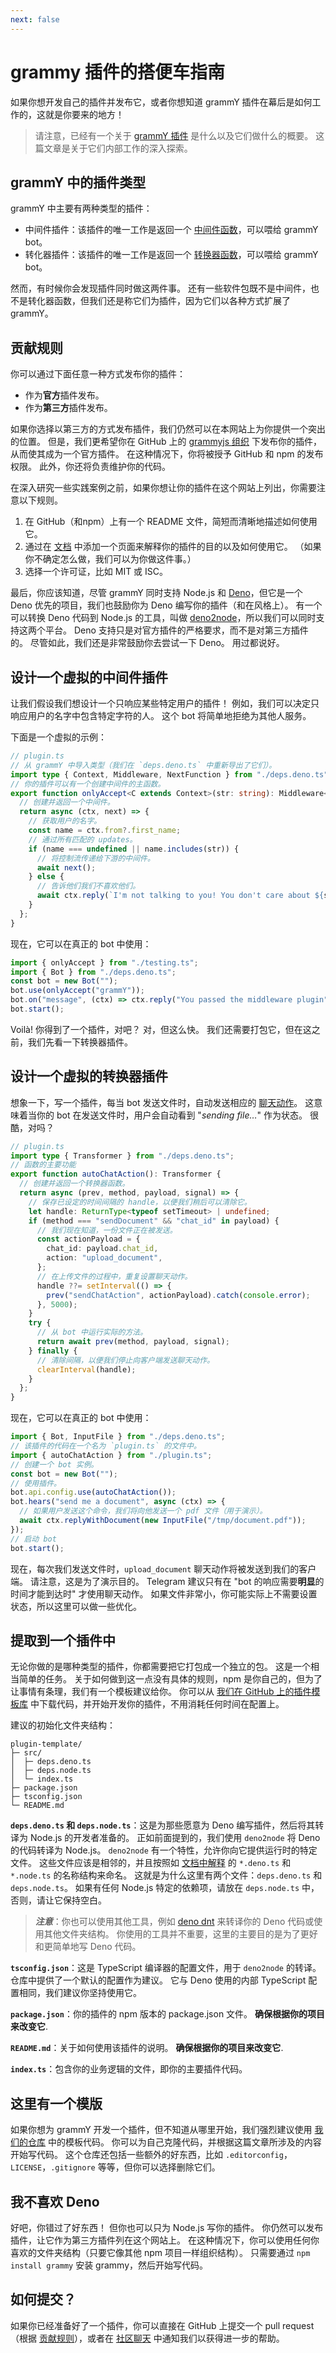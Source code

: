 ```yaml
---
next: false
---
```


# grammy 插件的搭便车指南

如果你想开发自己的插件并发布它，或者你想知道 grammY 插件在幕后是如何工作的，这就是你要来的地方！

> 请注意，已经有一个关于 [grammY 插件](./) 是什么以及它们做什么的概要。
> 这篇文章是关于它们内部工作的深入探索。

## grammY 中的插件类型

grammY 中主要有两种类型的插件：

- 中间件插件：该插件的唯一工作是返回一个 [中间件函数](../guide/middleware)，可以喂给 grammY bot。
- 转化器插件：该插件的唯一工作是返回一个 [转换器函数](../advanced/transformers)，可以喂给 grammY bot。

然而，有时候你会发现插件同时做这两件事。
还有一些软件包既不是中间件，也不是转化器函数，但我们还是称它们为插件，因为它们以各种方式扩展了 grammY。

## 贡献规则

你可以通过下面任意一种方式发布你的插件：

- 作为**官方**插件发布。
- 作为**第三方**插件发布。

如果你选择以第三方的方式发布插件，我们仍然可以在本网站上为你提供一个突出的位置。
但是，我们更希望你在 GitHub 上的 [grammyjs 组织](https://github.com/grammyjs) 下发布你的插件，从而使其成为一个官方插件。
在这种情况下，你将被授予 GitHub 和 npm 的发布权限。
此外，你还将负责维护你的代码。

在深入研究一些实践案例之前，如果你想让你的插件在这个网站上列出，你需要注意以下规则。

1. 在 GitHub（和npm）上有一个 README 文件，简短而清晰地描述如何使用它。
2. 通过在 [文档](https://github.com/grammyjs/website) 中添加一个页面来解释你的插件的目的以及如何使用它。
   （如果你不确定怎么做，我们可以为你做这件事。）
3. 选择一个许可证，比如 MIT 或 ISC。

最后，你应该知道，尽管 grammY 同时支持 Node.js 和 [Deno](https://deno.land)，但它是一个 Deno 优先的项目，我们也鼓励你为 Deno 编写你的插件（和在风格上）。
有一个可以转换 Deno 代码到 Node.js 的工具，叫做 [deno2node](https://github.com/fromdeno/deno2node)，所以我们可以同时支持这两个平台。
Deno 支持只是对官方插件的严格要求，而不是对第三方插件的。
尽管如此，我们还是非常鼓励你去尝试一下 Deno。
用过都说好。

## 设计一个虚拟的中间件插件

让我们假设我们想设计一个只响应某些特定用户的插件！
例如，我们可以决定只响应用户的名字中包含特定字符的人。
这个 bot 将简单地拒绝为其他人服务。

下面是一个虚拟的示例：

```ts
// plugin.ts
// 从 grammY 中导入类型（我们在 `deps.deno.ts` 中重新导出了它们）。
import type { Context, Middleware, NextFunction } from "./deps.deno.ts";
// 你的插件可以有一个创建中间件的主函数。
export function onlyAccept<C extends Context>(str: string): Middleware<C> {
  // 创建并返回一个中间件。
  return async (ctx, next) => {
    // 获取用户的名字。
    const name = ctx.from?.first_name;
    // 通过所有匹配的 updates。
    if (name === undefined || name.includes(str)) {
      // 将控制流传递给下游的中间件。
      await next();
    } else {
      // 告诉他们我们不喜欢他们。
      await ctx.reply(`I'm not talking to you! You don't care about ${str}!`);
    }
  };
}
```

现在，它可以在真正的 bot 中使用：

```ts
import { onlyAccept } from "./testing.ts";
import { Bot } from "./deps.deno.ts";
const bot = new Bot("");
bot.use(onlyAccept("grammY"));
bot.on("message", (ctx) => ctx.reply("You passed the middleware plugin"));
bot.start();
```

Voilà!
你得到了一个插件，对吧？
对，但这么快。
我们还需要打包它，但在这之前，我们先看一下转换器插件。

## 设计一个虚拟的转换器插件

想象一下，写一个插件，每当 bot 发送文件时，自动发送相应的 [聊天动作](https://core.telegram.org/bots/api#sendchataction)。
这意味着当你的 bot 在发送文件时，用户会自动看到 "_sending file…_" 作为状态。
很酷，对吗？

```ts
// plugin.ts
import type { Transformer } from "./deps.deno.ts";
// 函数的主要功能
export function autoChatAction(): Transformer {
  // 创建并返回一个转换器函数。
  return async (prev, method, payload, signal) => {
    // 保存已设定的时间间隔的 handle，以便我们稍后可以清除它。
    let handle: ReturnType<typeof setTimeout> | undefined;
    if (method === "sendDocument" && "chat_id" in payload) {
      // 我们现在知道，一份文件正在被发送。
      const actionPayload = {
        chat_id: payload.chat_id,
        action: "upload_document",
      };
      // 在上传文件的过程中，重复设置聊天动作。
      handle ??= setInterval(() => {
        prev("sendChatAction", actionPayload).catch(console.error);
      }, 5000);
    }
    try {
      // 从 bot 中运行实际的方法。
      return await prev(method, payload, signal);
    } finally {
      // 清除间隔，以便我们停止向客户端发送聊天动作。
      clearInterval(handle);
    }
  };
}
```

现在，它可以在真正的 bot 中使用：

```ts
import { Bot, InputFile } from "./deps.deno.ts";
// 该插件的代码在一个名为 `plugin.ts` 的文件中。
import { autoChatAction } from "./plugin.ts";
// 创建一个 bot 实例。
const bot = new Bot("");
// 使用插件。
bot.api.config.use(autoChatAction());
bot.hears("send me a document", async (ctx) => {
  // 如果用户发送这个命令，我们将向他发送一个 pdf 文件（用于演示）。
  await ctx.replyWithDocument(new InputFile("/tmp/document.pdf"));
});
// 启动 bot
bot.start();
```

现在，每次我们发送文件时，`upload_document` 聊天动作将被发送到我们的客户端。
请注意，这是为了演示目的。
Telegram 建议只有在 "bot 的响应需要**明显**的时间才能到达时" 才使用聊天动作。
如果文件非常小，你可能实际上不需要设置状态，所以这里可以做一些优化。

## 提取到一个插件中

无论你做的是哪种类型的插件，你都需要把它打包成一个独立的包。
这是一个相当简单的任务。
关于如何做到这一点没有具体的规则，npm 是你自己的，但为了让事情有条理，我们有一个模板建议给你。
你可以从 [我们在 GitHub 上的插件模板库](https://github.com/grammyjs/plugin-template) 中下载代码，并开始开发你的插件，不用消耗任何时间在配置上。

建议的初始化文件夹结构：

```asciiart:no-line-numbers
plugin-template/
├─ src/
│  ├─ deps.deno.ts
│  ├─ deps.node.ts
│  └─ index.ts
├─ package.json
├─ tsconfig.json
└─ README.md
```

**`deps.deno.ts` 和 `deps.node.ts`**：这是为那些愿意为 Deno 编写插件，然后将其转译为 Node.js 的开发者准备的。
正如前面提到的，我们使用 `deno2node` 将 Deno 的代码转译为 Node.js。
`deno2node` 有一个特性，允许你向它提供运行时的特定文件。
这些文件应该是相邻的，并且按照如 [文档中解释](https://github.com/fromdeno/deno2node#runtime-specific-code) 的 `*.deno.ts` 和 `*.node.ts` 的名称结构来命名。
这就是为什么这里有两个文件：`deps.deno.ts` 和 `deps.node.ts`。
如果有任何 Node.js 特定的依赖项，请放在 `deps.node.ts` 中，否则，请让它保持空白。

> _**注意**_：你也可以使用其他工具，例如 [deno dnt](https://github.com/denoland/dnt) 来转译你的 Deno 代码或使用其他文件夹结构。
> 你使用的工具并不重要，这里的主要目的是为了更好和更简单地写 Deno 代码。

**`tsconfig.json`**：这是 TypeScript 编译器的配置文件，用于 `deno2node` 的转译。
仓库中提供了一个默认的配置作为建议。
它与 Deno 使用的内部 TypeScript 配置相同，我们建议你坚持使用它。

**`package.json`**：你的插件的 npm 版本的 package.json 文件。
**确保根据你的项目来改变它**.

**`README.md`**：关于如何使用该插件的说明。
**确保根据你的项目来改变它**.

**`index.ts`**：包含你的业务逻辑的文件，即你的主要插件代码。

## 这里有一个模版

如果你想为 grammY 开发一个插件，但不知道从哪里开始，我们强烈建议使用 [我们的仓库](https://github.com/grammyjs/plugin-template) 中的模板代码。
你可以为自己克隆代码，并根据这篇文章所涉及的内容开始写代码。
这个仓库还包括一些额外的好东西，比如 `.editorconfig`，`LICENSE`，`.gitignore` 等等，但你可以选择删除它们。

## 我不喜欢 Deno

好吧，你错过了好东西！
但你也可以只为 Node.js 写你的插件。
你仍然可以发布插件，让它作为第三方插件列在这个网站上。
在这种情况下，你可以使用任何你喜欢的文件夹结构（只要它像其他 npm 项目一样组织结构）。
只需要通过 `npm install grammy` 安装 grammy，然后开始写代码。

## 如何提交？

如果你已经准备好了一个插件，你可以直接在 GitHub 上提交一个 pull request（根据 [贡献规则](#贡献规则)），或者在 [社区聊天](https://t.me/grammyjs) 中通知我们以获得进一步的帮助。

